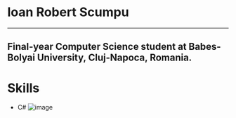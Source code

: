 # Ioan Robert Scumpu
---
Final-year Computer Science student at Babes-Bolyai University, Cluj-Napoca, Romania.
---
# Skills
- C# ![image](https://github.com/user-attachments/assets/b0bb05ec-e7e7-4232-ac68-05545611466b)
